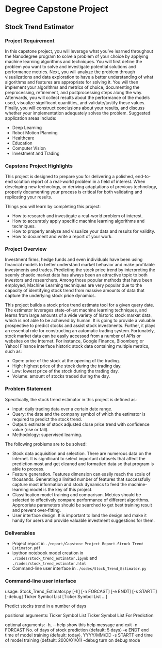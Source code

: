# Degree Capstone Project

## Stock Trend Estimator

### Project Requirement

In this capstone project, you will leverage what you’ve learned throughout the Nanodegree program to solve a problem of your choice by applying machine learning algorithms and techniques. You will first define the problem you want to solve and investigate potential solutions and performance metrics. Next, you will analyze the problem through visualizations and data exploration to have a better understanding of what algorithms and features are appropriate for solving it.
You will then implement your algorithms and metrics of choice, documenting the preprocessing, refinement, and postprocessing steps along the way. Afterwards, you will collect results about the performance of the models used, visualize significant quantities, and validate/justify these values. Finally, you will construct conclusions about your results, and discuss whether your implementation adequately solves the problem.
Suggested application areas include:
- Deep Learning
- Robot Motion Planning
- Healthcare
- Education
- Computer Vision
- Investment and Trading

### Capstone Project Highlights

This project is designed to prepare you for delivering a polished, end-to-end solution report of a real-world problem in a field of interest. When developing new technology, or deriving adaptations of previous technology, properly documenting your process is critical for both validating and replicating your results.

Things you will learn by completing this project:

- How to research and investigate a real-world problem of interest.
- How to accurately apply specific machine learning algorithms and techniques.
- How to properly analyze and visualize your data and results for validity.
- How to document and write a report of your work.

### Project Overview

Investment firms, hedge funds and even individuals have been using financial models to better understand market behavior and make profitable investments and trades. Predicting the stock price trend by interpreting the seemly chaotic market data has always been an attractive topic to both investors and researchers. Among those popular methods that have been employed, Machine Learning techniques are very popular due to the capacity of identifying stock trend from massive amounts of data that capture the underlying stock price dynamics. 

This project builds a stock price trend estimate tool for a given query date. The estimator leverages state-of-art machine learning techniques, and learns from large amounts of a wide variety of historic stock market data, which is not able to be achieved by human. It is going to provide a valuable prospective to predict stocks and assist stock investments. Further, it plays an essential role for constructing an automatic trading system.
Fortunately, stock market data can be easily accessed from a number of APIs or websites on the Internet. For instance, Google Finance, Bloomberg or Yahoo! Finance interface historic stock data containing multiple metrics, such as:

- Open: price of the stock at the opening of the trading.
- High: highest price of the stock during the trading day.
- Low: lowest price of the stock during the trading day.
- Volume: amount of stocks traded during the day.

### Problem Statement

Specifically, the stock trend estimator in this project is defined as:

- Input: daily trading data over a certain date range.
- Query: the date and the company symbol of which the estimator is required to predict the stock trend.
- Output: estimate of stock adjusted close price trend with confidence value (rise or fall). 
- Methodology: supervised learning.

The following problems are to be solved:

- Stock data acquisition and selection. There are numerous data on the Internet. It is significant to select important datasets that affect the prediction most and get cleaned and formatted data so that program is able to process.
- Feature generation. Features dimension can easily reach the scale of thousands. Generating a limited number of features that successfully capture most information and stock dynamics to feed the machine-learning model is the key of this project.
- Classification model training and comparison. Metrics should be selected to effectively compare performance of different algorithms. Appropriate parameters should be searched to get best training result and prevent over-fitting.
- User interface design. It is important to land the design and make it handy for users and provide valuable investment suggestions for them.

### Deliverables

- Project report in `./report/Capstone Project Report-Strock Trend Estimator.pdf`
- Ipython notebook model creation in `./codes/stock_trend_estimator.ipynb` and `./codes/stock_trend_estimator.html`
- Command-line user interface in `./codes/Stock_Trend_Estimator.py`

### Command-line user interface

usage: Stock_Trend_Estimator.py [-h] [-n FORCAST] [-e ENDT] [-s STARTT]
                                [-debug]
                                Ticker Symbol List [Ticker Symbol List ...]

Predict stocks trend in a number of days

positional arguments:
  Ticker Symbol List  Ticker Symbol List For Prediction

optional arguments:
  -h, --help          show this help message and exit
  -n FORCAST          No. of days of stock prediction (default: 5 days)
  -e ENDT             end time of model training (default: today), YYYY/MM/DD
  -s STARTT           end time of model training (default: 2000/01/01)
  -debug              turn on debug mode



